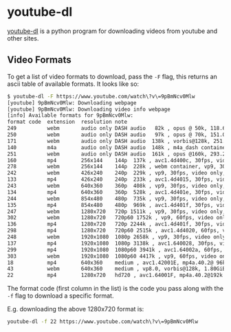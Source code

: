 # youtube-dl

[youtube-dl](http://ytdl-org.github.io/youtube-dl/) is a python program for downloading videos from youtube and other sites.

## Video Formats 

To get a list of video formats to download, pass the `-F` flag, this returns an ascii table of available formats. It looks like so:

```bash
$ youtube-dl -F https://www.youtube.com/watch\?v\=9pBmNcv0Mlw
[youtube] 9pBmNcv0Mlw: Downloading webpage
[youtube] 9pBmNcv0Mlw: Downloading video info webpage
[info] Available formats for 9pBmNcv0Mlw:
format code  extension  resolution note
249          webm       audio only DASH audio   82k , opus @ 50k, 118.66MiB
250          webm       audio only DASH audio   97k , opus @ 70k, 151.06MiB
171          webm       audio only DASH audio  138k , vorbis@128k, 251.62MiB
140          m4a        audio only DASH audio  148k , m4a_dash container, mp4a.40.2@128k, 297.95MiB
251          webm       audio only DASH audio  161k , opus @160k, 293.26MiB
160          mp4        256x144    144p  137k , avc1.4d400c, 30fps, video only, 159.66MiB
278          webm       256x144    144p  228k , webm container, vp9, 30fps, video only, 263.76MiB
242          webm       426x240    240p  229k , vp9, 30fps, video only, 304.18MiB
133          mp4        426x240    240p  233k , avc1.4d4015, 30fps, video only, 229.71MiB
243          webm       640x360    360p  408k , vp9, 30fps, video only, 510.55MiB
134          mp4        640x360    360p  528k , avc1.4d401e, 30fps, video only, 406.49MiB
244          webm       854x480    480p  735k , vp9, 30fps, video only, 743.27MiB
135          mp4        854x480    480p  969k , avc1.4d401f, 30fps, video only, 606.68MiB
247          webm       1280x720   720p 1511k , vp9, 30fps, video only, 2.20GiB
302          webm       1280x720   720p60 1752k , vp9, 60fps, video only, 1.82GiB
136          mp4        1280x720   720p 2244k , avc1.4d401f, 30fps, video only, 2.12GiB
298          mp4        1280x720   720p60 2515k , avc1.4d4020, 60fps, video only, 1.11GiB
248          webm       1920x1080  1080p 2658k , vp9, 30fps, video only, 3.95GiB
137          mp4        1920x1080  1080p 3138k , avc1.640028, 30fps, video only, 3.46GiB
299          mp4        1920x1080  1080p60 3941k , avc1.64002a, 60fps, video only, 3.69GiB
303          webm       1920x1080  1080p60 4417k , vp9, 60fps, video only, 6.10GiB
18           mp4        640x360    medium , avc1.42001E, mp4a.40.2@ 96k, 1.17GiB
43           webm       640x360    medium , vp8.0, vorbis@128k, 1.80GiB
22           mp4        1280x720   hd720 , avc1.64001F, mp4a.40.2@192k (best)
```

The format code (first column in the list) is the code you pass along with the `-f` flag to download a specific format.

E.g. downloading the above 1280x720 format is:

```bash
youtube-dl -f 22 https://www.youtube.com/watch\?v\=9pBmNcv0Mlw
```

